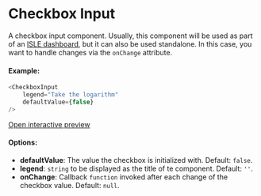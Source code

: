 # Checkbox Input

A checkbox input component. Usually, this component will be used as part of an [ISLE dashboard](dashboard.md), but it can also be used standalone. In this case, you want to handle changes via the `onChange` attribute. 

#### Example:

``` js
<CheckboxInput
    legend="Take the logarithm"
    defaultValue={false}
/>
```

[Open interactive preview](https://isle.heinz.cmu.edu/components/checkbox-input)

#### Options:

* __defaultValue__: The value the checkbox is initialized with. Default: `false`.
* __legend__: `string` to be displayed as the title of te component. Default: `''`.
* __onChange__: Callback `function` invoked after each change of the checkbox value. Default: `null`.

